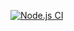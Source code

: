 [![Node.js CI](https://github.com/ThembakaziNgamlana/waiter_webapp/actions/workflows/node.js.yml/badge.svg)](https://github.com/ThembakaziNgamlana/waiter_webapp/actions/workflows/node.js.yml)
